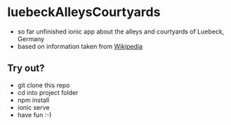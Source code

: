 # luebeckAlleysCourtyards

* so far unfinished ionic app about the alleys and courtyards of Luebeck, Germany
* based on information taken from [Wikipedia](https://de.wikipedia.org/wiki/L%C3%BCbecker_G%C3%A4nge_und_H%C3%B6fe "Wikipedia")

## Try out?
* git clone this repo
* cd into project folder
* npm install
* ionic serve
* have fun :-)

